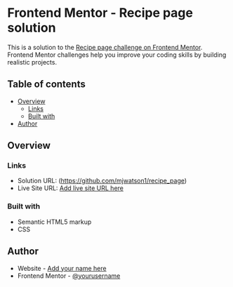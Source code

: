 # Frontend Mentor - Recipe page solution

This is a solution to the [Recipe page challenge on Frontend Mentor](https://www.frontendmentor.io/challenges/recipe-page-KiTsR8QQKm). Frontend Mentor challenges help you improve your coding skills by building realistic projects. 

## Table of contents

- [Overview](#overview)
  - [Links](#links)
  - [Built with](#built-with)
- [Author](#author)
  
## Overview

### Links
- Solution URL: (https://github.com/mjwatson1/recipe_page)
- Live Site URL: [Add live site URL here](https://your-live-site-url.com)

### Built with
- Semantic HTML5 markup
- CSS 

## Author

- Website - [Add your name here](https://www.your-site.com)
- Frontend Mentor - [@yourusername](https://www.frontendmentor.io/profile/yourusername)




